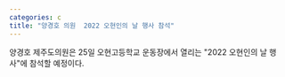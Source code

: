 ```yaml
---
categories: c
title: "양경호 의원  2022 오현인의 날 행사 참석"
---
```

양경호 제주도의원은 25일 오현고등학교 운동장에서 열리는 "2022 오현인의 날 행사"에 참석할 예정이다.